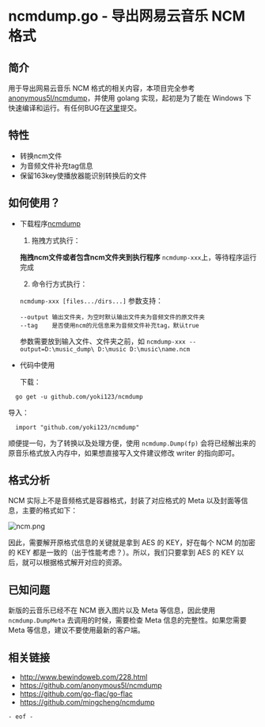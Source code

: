 # ncmdump.go - 导出网易云音乐 NCM 格式

## 简介

用于导出网易云音乐 NCM 格式的相关内容，本项目完全参考 [anonymous5l/ncmdump](https://github.com/anonymous5l/ncmdump)，并使用 golang 实现，起初是为了能在 Windows 下快速编译和运行。有任何BUG在[这里](https://github.com/yoki123/ncmdump/issues)提交。

## 特性
- 转换ncm文件
- 为音频文件补充tag信息
- 保留163key使播放器能识别转换后的文件


## 如何使用？

* 下载程序[ncmdump](https://github.com/yoki123/ncmdump/releases)

 
  1. 拖拽方式执行：
   
   **拖拽ncm文件或者包含ncm文件夹到执行程序** `ncmdump-xxx`上，等待程序运行完成
   
  2. 命令行方式执行：
  
  `ncmdump-xxx [files.../dirs...]`
  参数支持：
  ```
  --output 输出文件夹，为空时默认输出文件夹为音频文件的原文件夹
  --tag    是否使用ncm的元信息来为音频文件补充tag，默认true
  ```
  参数需要放到输入文件、文件夹之前，如
  `ncmdump-xxx --output=D:\music_dump\ D:\music D:\music\name.ncm`
  


* 代码中使用

  下载：
  
```shell
  go get -u github.com/yoki123/ncmdump
```

 导入：
```golang
  import "github.com/yoki123/ncmdump"
```

顺便提一句，为了转换以及处理方便，使用 `ncmdump.Dump(fp)` 会将已经解出来的原音乐格式放入内存中，如果想直接写入文件建议修改 writer 的指向即可。

## 格式分析

NCM 实际上不是音频格式是容器格式，封装了对应格式的 Meta 以及封面等信息，主要的格式如下：

![ncm.png](./asserts/ncm.png)

因此，需要解开原格式信息的关键就是拿到 AES 的 KEY，好在每个 NCM 的加密的 KEY 都是一致的（出于性能考虑？）。所以，我们只要拿到 AES 的 KEY 以后，就可以根据格式解开对应的资源。


## 已知问题

新版的云音乐已经不在 NCM 嵌入图片以及 Meta 等信息，因此使用 `ncmdump.DumpMeta` 去调用的时候，需要检查 Meta 信息的完整性。如果您需要 Meta 等信息，建议不要使用最新的客户端。

## 相关链接

- http://www.bewindoweb.com/228.html
- https://github.com/anonymous5l/ncmdump
- https://github.com/go-flac/go-flac
- https://github.com/mingcheng/ncmdump

`- eof -`
